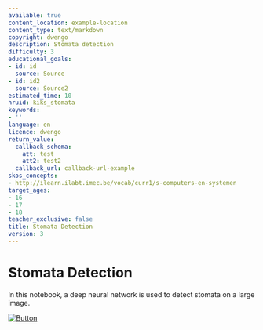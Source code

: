 ```yaml
---
available: true
content_location: example-location
content_type: text/markdown
copyright: dwengo
description: Stomata detection
difficulty: 3
educational_goals:
- id: id
  source: Source
- id: id2
  source: Source2
estimated_time: 10
hruid: kiks_stomata
keywords:
- ''
language: en
licence: dwengo
return_value:
  callback_schema:
    att: test
    att2: test2
  callback_url: callback-url-example
skos_concepts:
- http://ilearn.ilabt.imec.be/vocab/curr1/s-computers-en-systemen
target_ages:
- 16
- 17
- 18
teacher_exclusive: false
title: Stomata Detection
version: 3
---
```

# Stomata Detection
In this notebook, a deep neural network is used to detect stomata on a large image.

[![](embed/Button.png "Button")](https://kiks.ilabt.imec.be/jupyterhub/?id=1711_en "Stomata Detection")